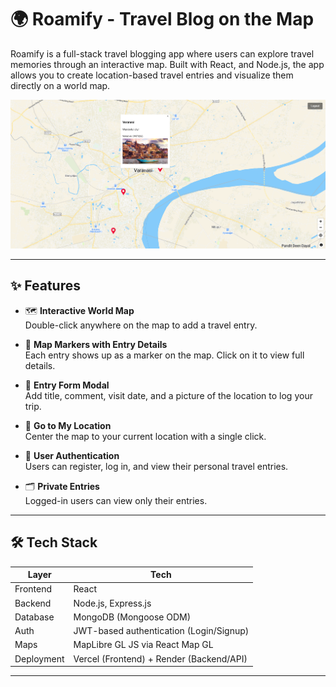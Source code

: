 # 🌍 Roamify - Travel Blog on the Map

Roamify is a full-stack travel blogging app where users can explore travel memories through an interactive map. Built with React, and Node.js, the app allows you to create location-based travel entries and visualize them directly on a world map.

![Roamify Preview](screenshot/Roamify.png) <!-- Replace with your actual screenshot or GIF -->

---

## ✨ Features

- 🗺️ **Interactive World Map**  
  Double-click anywhere on the map to add a travel entry.

- 📍 **Map Markers with Entry Details**  
  Each entry shows up as a marker on the map. Click on it to view full details.

- 🧾 **Entry Form Modal**  
  Add title, comment, visit date, and a picture of the location to log your trip.

- 🎯 **Go to My Location**  
  Center the map to your current location with a single click.

- 🔐 **User Authentication**  
  Users can register, log in, and view their personal travel entries.

- 🗂️ **Private Entries**  
  Logged-in users can view only their entries.

---

## 🛠 Tech Stack

| Layer        | Tech                                                  |
|--------------|-------------------------------------------------------|
| Frontend     | React                                                 |
| Backend      | Node.js, Express.js                                   |
| Database     | MongoDB (Mongoose ODM)                                |
| Auth         | JWT-based authentication (Login/Signup)               |
| Maps         | MapLibre GL JS via React Map GL                       | 
| Deployment   | Vercel (Frontend) + Render (Backend/API)              |

---
